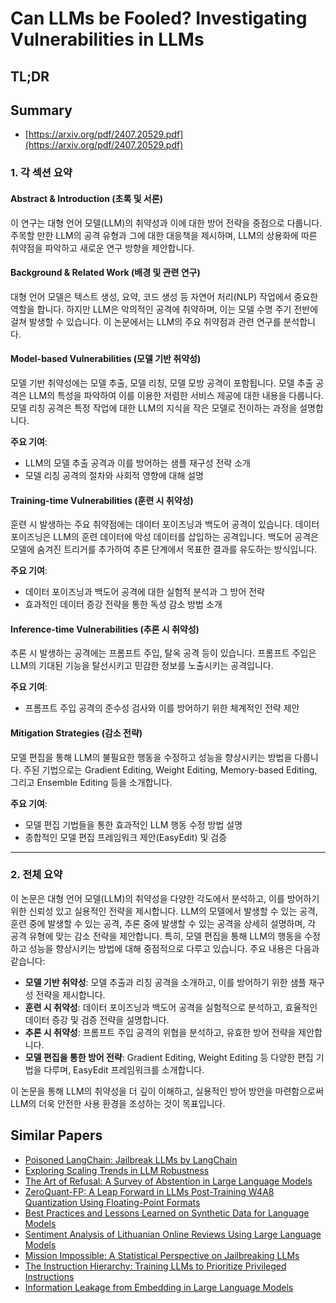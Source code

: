 # Can LLMs be Fooled? Investigating Vulnerabilities in LLMs
## TL;DR
## Summary
- [https://arxiv.org/pdf/2407.20529.pdf](https://arxiv.org/pdf/2407.20529.pdf)

### 1. 각 섹션 요약

#### Abstract & Introduction (초록 및 서론)
이 연구는 대형 언어 모델(LLM)의 취약성과 이에 대한 방어 전략을 중점으로 다룹니다. 주목할 만한 LLM의 공격 유형과 그에 대한 대응책을 제시하며, LLM의 상용화에 따른 취약점을 파악하고 새로운 연구 방향을 제안합니다. 

#### Background & Related Work (배경 및 관련 연구)
대형 언어 모델은 텍스트 생성, 요약, 코드 생성 등 자연어 처리(NLP) 작업에서 중요한 역할을 합니다. 하지만 LLM은 악의적인 공격에 취약하며, 이는 모델 수명 주기 전반에 걸쳐 발생할 수 있습니다. 이 논문에서는 LLM의 주요 취약점과 관련 연구를 분석합니다.

#### Model-based Vulnerabilities (모델 기반 취약성)
모델 기반 취약성에는 모델 추출, 모델 리칭, 모델 모방 공격이 포함됩니다. 모델 추출 공격은 LLM의 특성을 파악하여 이를 이용한 저렴한 서비스 제공에 대한 내용을 다룹니다. 모델 리칭 공격은 특정 작업에 대한 LLM의 지식을 작은 모델로 전이하는 과정을 설명합니다.

**주요 기여**:
- LLM의 모델 추출 공격과 이를 방어하는 샘플 재구성 전략 소개
- 모델 리칭 공격의 절차와 사회적 영향에 대해 설명

#### Training-time Vulnerabilities (훈련 시 취약성)
훈련 시 발생하는 주요 취약점에는 데이터 포이즈닝과 백도어 공격이 있습니다. 데이터 포이즈닝은 LLM의 훈련 데이터에 악성 데이터를 삽입하는 공격입니다. 백도어 공격은 모델에 숨겨진 트리거를 추가하여 추론 단계에서 목표한 결과를 유도하는 방식입니다.

**주요 기여**:
- 데이터 포이즈닝과 백도어 공격에 대한 실험적 분석과 그 방어 전략
- 효과적인 데이터 증강 전략을 통한 독성 감소 방법 소개

#### Inference-time Vulnerabilities (추론 시 취약성)
추론 시 발생하는 공격에는 프롬프트 주입, 탈옥 공격 등이 있습니다. 프롬프트 주입은 LLM의 기대된 기능을 탈선시키고 민감한 정보를 노출시키는 공격입니다.

**주요 기여**:
- 프롬프트 주입 공격의 준수성 검사와 이를 방어하기 위한 체계적인 전략 제안

#### Mitigation Strategies (감소 전략)
모델 편집을 통해 LLM의 불필요한 행동을 수정하고 성능을 향상시키는 방법을 다룹니다. 주된 기법으로는 Gradient Editing, Weight Editing, Memory-based Editing, 그리고 Ensemble Editing 등을 소개합니다.

**주요 기여**:
- 모델 편집 기법들을 통한 효과적인 LLM 행동 수정 방법 설명
- 종합적인 모델 편집 프레임워크 제안(EasyEdit) 및 검증

---

### 2. 전체 요약
이 논문은 대형 언어 모델(LLM)의 취약성을 다양한 각도에서 분석하고, 이를 방어하기 위한 신뢰성 있고 실용적인 전략을 제시합니다. LLM의 모델에서 발생할 수 있는 공격, 훈련 중에 발생할 수 있는 공격, 추론 중에 발생할 수 있는 공격을 상세히 설명하며, 각 공격 유형에 맞는 감소 전략을 제안합니다. 특히, 모델 편집을 통해 LLM의 행동을 수정하고 성능을 향상시키는 방법에 대해 중점적으로 다루고 있습니다. 주요 내용은 다음과 같습니다:

- **모델 기반 취약성**: 모델 추출과 리칭 공격을 소개하고, 이를 방어하기 위한 샘플 재구성 전략을 제시합니다.
- **훈련 시 취약성**: 데이터 포이즈닝과 백도어 공격을 실험적으로 분석하고, 효율적인 데이터 증강 및 검증 전략을 설명합니다.
- **추론 시 취약성**: 프롬프트 주입 공격의 위협을 분석하고, 유효한 방어 전략을 제안합니다.
- **모델 편집을 통한 방어 전략**: Gradient Editing, Weight Editing 등 다양한 편집 기법을 다루며, EasyEdit 프레임워크를 소개합니다.

이 논문을 통해 LLM의 취약성을 더 깊이 이해하고, 실용적인 방어 방안을 마련함으로써 LLM의 더욱 안전한 사용 환경을 조성하는 것이 목표입니다.

## Similar Papers
- [Poisoned LangChain: Jailbreak LLMs by LangChain](2406.18122.md)
- [Exploring Scaling Trends in LLM Robustness](2407.18213.md)
- [The Art of Refusal: A Survey of Abstention in Large Language Models](2407.18418.md)
- [ZeroQuant-FP: A Leap Forward in LLMs Post-Training W4A8 Quantization Using Floating-Point Formats](2307.09782.md)
- [Best Practices and Lessons Learned on Synthetic Data for Language Models](2404.07503.md)
- [Sentiment Analysis of Lithuanian Online Reviews Using Large Language Models](2407.19914.md)
- [Mission Impossible: A Statistical Perspective on Jailbreaking LLMs](2408.01420.md)
- [The Instruction Hierarchy: Training LLMs to Prioritize Privileged Instructions](2404.13208.md)
- [Information Leakage from Embedding in Large Language Models](2405.11916.md)
